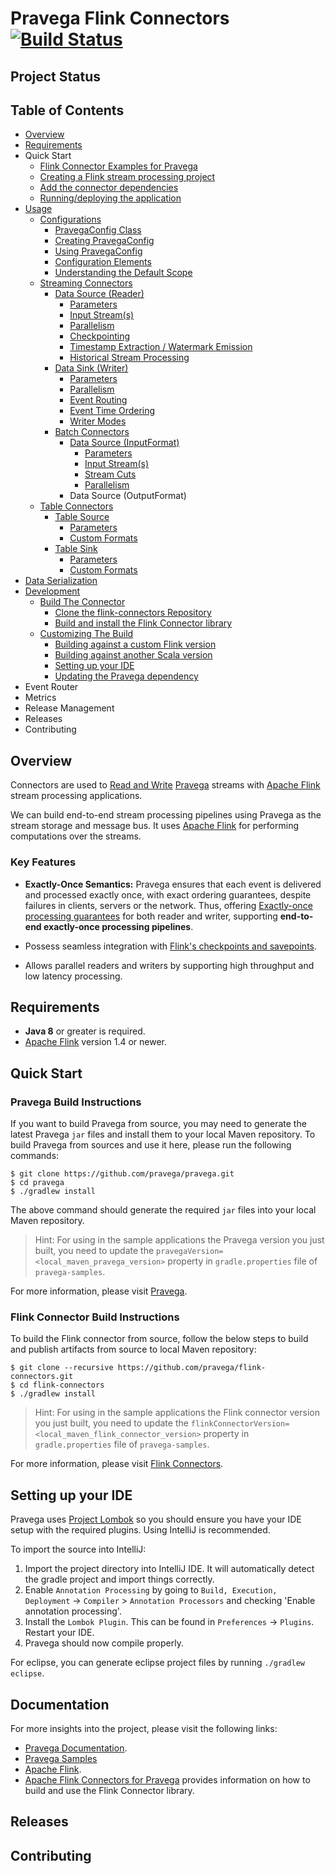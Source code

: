 <!--
Copyright (c) 2017 Dell Inc., or its subsidiaries. All Rights Reserved.

Licensed under the Apache License, Version 2.0 (the "License");
you may not use this file except in compliance with the License.
You may obtain a copy of the License at

    http://www.apache.org/licenses/LICENSE-2.0
-->
# Pravega Flink Connectors [![Build Status](https://travis-ci.org/pravega/flink-connectors.svg?branch=master)](https://travis-ci.org/pravega/flink-connectors)

## Project Status

## Table of Contents
- [Overview](#overview)
- [Requirements](#requirements)
- Quick Start
    - [Flink Connector Examples for Pravega](https://github.com/pravega/pravega-samples/tree/master/flink-connector-examples)
    - [Creating a Flink stream processing project](https://github.com/pravega/flink-connectors/wiki/Project-Setup#creating-a-flink-stream-processing-project)
    - [Add the connector dependencies](https://github.com/pravega/flink-connectors/wiki/Project-Setup#add-the-connector-dependencies)
    - [Running/deploying the application](
https://github.com/pravega/flink-connectors/wiki/Project-Setup#running--deploying-the-application)
- [Usage](https://github.com/pravega/flink-connectors/wiki/Configuration)
  - [Configurations](https://github.com/pravega/flink-connectors/wiki/Configuration)
      - [PravegaConfig Class](https://github.com/pravega/flink-connectors/wiki/Configuration#pravegaconfig-class)
      - [Creating PravegaConfig](https://github.com/pravega/flink-connectors/wiki/Configuration#creating-pravegaconfig)
      - [Using PravegaConfig](https://github.com/pravega/flink-connectors/wiki/Configuration#using-pravegaconfig)
      - [Configuration Elements](https://github.com/pravega/flink-connectors/wiki/Configuration#configuration-elements)
      - [Understanding the Default Scope](https://github.com/pravega/flink-connectors/wiki/Configuration#understanding-the-default-scope)
  - [Streaming Connectors](https://github.com/pravega/flink-connectors/wiki/Streaming-Connector)
      - [Data Source (Reader)](https://github.com/pravega/flink-connectors/wiki/Streaming-Connector#data-source-reader)
          - [Parameters](https://github.com/pravega/flink-connectors/wiki/Streaming-Connector#parameters)
          - [Input Stream(s)](https://github.com/pravega/flink-connectors/wiki/Streaming-Connector#input-streams)
          - [Parallelism](https://github.com/pravega/flink-connectors/wiki/Streaming-Connector#parallelism)
          - [Checkpointing](https://github.com/pravega/flink-connectors/wiki/Streaming-Connector#checkpointing)
          - [Timestamp Extraction / Watermark Emission](https://github.com/pravega/flink-connectors/wiki/Streaming-Connector#timestamp-extraction--watermark-emission)
          - [Historical Stream Processing](https://github.com/pravega/flink-connectors/wiki/Streaming-Connector#historical-stream-processing)
     - [Data Sink (Writer)](https://github.com/pravega/flink-connectors/wiki/Streaming-Connector#data-sink-writer)
          - [Parameters](https://github.com/pravega/flink-connectors/wiki/Streaming-Connector#parameters-1)
          - [Parallelism](https://github.com/pravega/flink-connectors/wiki/Streaming-Connector#parallelism-1)
          - [Event Routing](https://github.com/pravega/flink-connectors/wiki/Streaming-Connector#event-routing)
          - [Event Time Ordering](https://github.com/pravega/flink-connectors/wiki/Streaming-Connector#event-time-ordering)
          - [Writer Modes](https://github.com/pravega/flink-connectors/wiki/Streaming-Connector#writer-modes)
      - [Batch Connectors](https://github.com/pravega/flink-connectors/wiki/Batch-Connector)
          - [Data Source (InputFormat)](https://github.com/pravega/flink-connectors/wiki/Batch-Connector#data-source-inputformat)
             - [Parameters](https://github.com/pravega/flink-connectors/wiki/Batch-Connector#parameters)
             - [Input Stream(s)](https://github.com/pravega/flink-connectors/wiki/Batch-Connector#input-streams)
             - [Stream Cuts](https://github.com/pravega/flink-connectors/wiki/Batch-Connector#stream-cuts)
             - [Parallelism](https://github.com/pravega/flink-connectors/wiki/Batch-Connector#parallelism)
          - Data Source (OutputFormat)
  - [Table Connectors](https://github.com/pravega/flink-connectors/wiki/Table-Connector)
      - [Table Source](https://github.com/pravega/flink-connectors/wiki/Table-Connector#table-source)
          - [Parameters](https://github.com/pravega/flink-connectors/wiki/Table-Connector#parameters)
          - [Custom Formats](https://github.com/pravega/flink-connectors/wiki/Table-Connector#custom-formats)
      - [Table Sink](https://github.com/pravega/flink-connectors/wiki/Table-Connector#table-sink)
          - [Parameters](https://github.com/pravega/flink-connectors/wiki/Table-Connector#parameters-1)
          - [Custom Formats](https://github.com/pravega/flink-connectors/wiki/Table-Connector#custom-formats-1)
- [Data Serialization](https://github.com/pravega/flink-connectors/wiki/Data-Serialization)
- [Development](https://github.com/pravega/flink-connectors/wiki/Building)
   - [Build The Connector](https://github.com/pravega/flink-connectors/wiki/Building)
       - [Clone the flink-connectors Repository](https://github.com/pravega/flink-connectors/wiki/Building#clone-the-flink-connectors-repository)
       - [Build and install the Flink Connector library](https://github.com/pravega/flink-connectors/wiki/Building#build-and-install-the-flink-connector-library)
   - [Customizing The Build](https://github.com/pravega/flink-connectors/wiki/Building#customizing-the-build)
      - [Building against a custom Flink version](https://github.com/pravega/flink-connectors/wiki/Building#building-against-a-custom-flink-version)
      - [Building against another Scala version](https://github.com/pravega/flink-connectors/wiki/Building#building-against-another-scala-version)
      - [Setting up your IDE](#setting-up-your-ide)
      - [Updating the Pravega dependency](https://github.com/pravega/flink-connectors/wiki/Building#updating-the-pravega-dependency)
- Event Router
- Metrics
- Release Management
- Releases
- Contributing


## Overview

Connectors are used to [Read and Write](http://pravega.io/docs/latest/basic-reader-and-writer/#working-with-pravega-basic-reader-and-writer) [Pravega](http://pravega.io/docs/v0.3.2/pravega-concepts/) streams with [Apache Flink](http://flink.apache.org/) stream processing applications.

We can build end-to-end stream processing pipelines using Pravega as the stream storage and message bus. It uses [Apache Flink](https://flink.apache.org/) for performing computations over the streams.  


### Key Features

  - **Exactly-Once Semantics:** Pravega ensures that each event is delivered and processed exactly once, with exact ordering guarantees, despite failures in clients, servers or the network. Thus, offering [Exactly-once processing guarantees](http://pravega.io/docs/v0.3.2/key-features/#exactly-once-semantics) for both reader and writer, supporting **end-to-end exactly-once processing pipelines**.

  - Possess seamless integration with [Flink's checkpoints and savepoints](https://github.com/pravega/flink-connectors/wiki/Streaming-Connector#checkpointing).

  - Allows parallel readers and writers by supporting high throughput and low latency processing.

## Requirements

  - **Java 8** or greater is required.
  - [Apache Flink](https://flink.apache.org/downloads.html#binaries) version 1.4 or newer.
## Quick Start

### Pravega Build Instructions

 If you want to build Pravega from source, you may need to generate the latest Pravega `jar` files and install them to
 your local Maven repository. To build Pravega from sources and use it here, please run the following commands:

 ```
 $ git clone https://github.com/pravega/pravega.git
 $ cd pravega
 $ ./gradlew install
 ```

 The above command should generate the required `jar` files into your local Maven repository.

 > Hint: For using in the sample applications the Pravega version you just built, you need to update the
 `pravegaVersion=<local_maven_pravega_version>` property in `gradle.properties` file
 of `pravega-samples`.

 For more information, please visit [Pravega](https://github.com/pravega/pravega).

 ### Flink Connector Build Instructions

 To build the Flink connector from source, follow the below steps to build and publish artifacts from
 source to local Maven repository:

 ```
 $ git clone --recursive https://github.com/pravega/flink-connectors.git
 $ cd flink-connectors
 $ ./gradlew install
 ```

 > Hint: For using in the sample applications the Flink connector version you just built, you need to update the
 `flinkConnectorVersion=<local_maven_flink_connector_version>` property in `gradle.properties` file
 of `pravega-samples`.


 For more information, please visit [Flink Connectors](https://github.com/pravega/flink-connectors).

## Setting up your IDE

 Pravega uses [Project Lombok](https://projectlombok.org/) so you should ensure you have your IDE setup with the required plugins. Using IntelliJ is recommended.

 To import the source into IntelliJ:

 1. Import the project directory into IntelliJ IDE. It will automatically detect the gradle project and import things correctly.
 2. Enable `Annotation Processing` by going to `Build, Execution, Deployment` -> `Compiler` > `Annotation Processors` and checking 'Enable annotation processing'.
 3. Install the `Lombok Plugin`. This can be found in `Preferences` -> `Plugins`. Restart your IDE.
 4. Pravega should now compile properly.

 For eclipse, you can generate eclipse project files by running `./gradlew eclipse`.


## Documentation
For more insights into the project, please visit the following links:

- [Pravega Documentation](https://github.com/pravega/pravega/tree/master/documentation/src/docs).
- [Pravega Samples](https://github.com/pravega/pravega-samples)
- [Apache Flink](https://flink.apache.org/).
- [Apache Flink Connectors for Pravega](https://github.com/pravega/flink-connectors/wiki) provides   information on how to build and use the Flink Connector library.

## Releases

## Contributing
